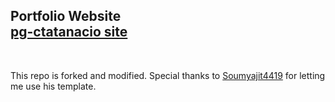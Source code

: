 <h2>
  Portfolio Website<br/>
  <a href="https://pg-ctatanacio.github.io/portfolio" target="_blank">pg-ctatanacio site</a>
</h2>

<br/>

This repo is forked and modified. 
Special thanks to [Soumyajit4419](https://github.com/soumyajit4419/Portfolio) for letting me use his template.
